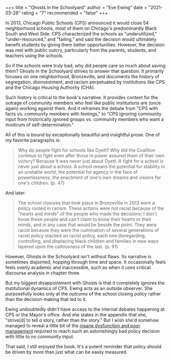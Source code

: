 +++
title = "Ghosts in the Schoolyard"
author = "Eve Ewing"
date = "2021-03-28"
rating = "7"
recommended = "false"
+++

In 2013, Chicago Public Schools (CPS) announced it would close 54 neighborhood schools, most of them on Chicago's predominantly Black South and West Side. CPS characterized the schools as "underutilized," "under-resourced," and "failing," and said the decision would ultimately benefit students by giving them better opportunities. However, the decision was met with public outcry, particularly from the parents, students, and teachers using the schools.

So if the schools were truly bad, why did people care so much about saving them? Ghosts in the Schoolyard strives to answer that question. It primarily focuses on one neighborhood, Bronzeville, and documents the history of segregation, disinvestment, and racism perpetuated by institutions like CPS and the Chicago Housing Authority (CHA).

Such history is critical to the book's narrative. It provides context for the outrage of community members who feel like public institutions are (once again) working against them. And it reframes the debate from "CPS with facts vs. community members with feelings," to "CPS ignoring community input from historically ignored groups vs. community members who want a modicum of self-determination."

All of this is bound by exceptionally beautiful and insightful prose. One of my favorite paragraphs is:

> Why do people fight for schools like Dyett? Why did the Coalition continue to fight even after those in power assured them of their own victory? Because it was never just about Dyett. A fight for a school is never just about a school. A school means the potential for stability in an unstable world, the potential for agency in the face of powerlessness, the enactment of one's own dreams and visions for one's children. (p. 47)

And later:

> The school closures that took place in Bronzeville in 2013 were a policy rooted in racism. These actions were not racist because of the "hearts and minds" of the people who made the decisions; I don't know these people and can't claim to know their hearts or their minds, and in any case that would be beside the point. They were racist because they were the culmination of several generations of racist policy stacked on racist policy, each one disregarding, controlling, and
> displacing black children and families in new ways layered upon the callousness of the last. (p. 91)

However, Ghosts in the Schoolyard isn't without flaws. Its narrative is sometimes disjointed, hopping through time and space. It occasionally feels feels overly academic and inaccessible, such as when it uses critical discourse analysis in chapter three.

But my biggest disappointment with Ghosts is that it completely ignores the institutional dynamics of CPS. Ewing acts as an outside observer. She purposefully looks only at the *outcome* of the school closing policy rather than the decision-making that led to it.

Ewing undoubtedly didn't have access to the internal debates happening at CPS or the Mayor's office. And she states in the appendix that she, "strive[d] to tell *a* story, rather than *the* story." But I wish she'd somehow managed to reveal a little bit of the [insane dysfunction and poor management](https://www.chicagotribune.com/news/breaking/ct-barbara-byrd-bennett-prison-release-20200506-mxnfrofhavbabkqb75gi3abdpy-story.html) required to reach such an astonishingly bad policy decision with little to no community input.

That said, I still enjoyed the book. It's a potent reminder that policy should be driven by more than just what can be easily measured.
